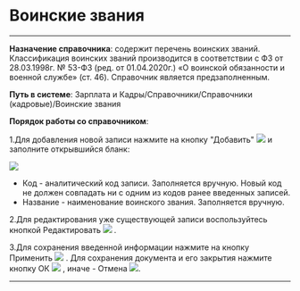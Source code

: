 ﻿# Воинские звания
_ _ _ _ _


**Назначение справочника**: содержит перечень воинских званий. Классификация воинских званий производится в соответствии с ФЗ от 28.03.1998г. № 53-ФЗ (ред. от 01.04.2020г.) «О воинской обязанности и военной службе» (ст. 46).
Справочник является предзаполненным.

**Путь в системе**: Зарплата и Кадры/Справочники/Справочники (кадровые)/Воинские звания

**Порядок работы со справочником**:

1.Для добавления новой записи нажмите на кнопку "Добавить" ![](topic:Com.AddFiles.Buttons.Btn_Add.png) и заполните открывшийся бланк:

![](topic:.AddFiles.Screenshot_2718.jpg)

* Код - аналитический код записи. Заполняется вручную. Новый код не должен совпадать ни с одним из кодов ранее введенных записей.
* Название - наименование воинского звания. Заполняется вручную.


2.Для редактирования уже существующей записи воспользуйтесь кнопкой Редактировать ![](topic:Com.AddFiles.Buttons.Btn_Edit.png) .

3.Для сохранения введенной информации нажмите на кнопку Применить ![](topic:Com.AddFiles.Buttons.Btn_OK.png)  . Для сохранения документа и его закрытия нажмите кнопку ОК ![](topic:Com.AddFiles.Buttons.Btn_Post.png) , иначе - Отмена ![](topic:Com.AddFiles.Buttons.Btn_CloseCancel.png).

_ _ _  _

